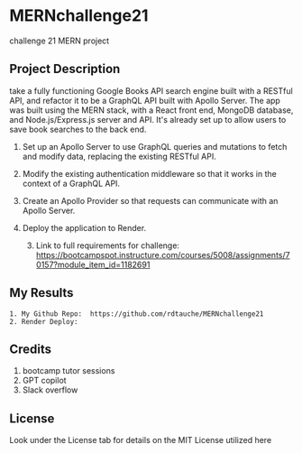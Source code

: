# MERNchallenge21
challenge 21 MERN project

## Project Description

take a fully functioning Google Books API search engine built with a RESTful API, and refactor it to be a GraphQL API built with Apollo Server. The app was built using the MERN stack, with a React front end, MongoDB database, and Node.js/Express.js server and API. It's already set up to allow users to save book searches to the back end.

1. Set up an Apollo Server to use GraphQL queries and mutations to fetch and modify data, replacing the existing RESTful API.

2. Modify the existing authentication middleware so that it works in the context of a GraphQL API.

3. Create an Apollo Provider so that requests can communicate with an Apollo Server.

4. Deploy the application to Render.

    3. Link to full requirements for challenge:  https://bootcampspot.instructure.com/courses/5008/assignments/70157?module_item_id=1182691

## My Results
    1. My Github Repo:  https://github.com/rdtauche/MERNchallenge21
    2. Render Deploy: 


## Credits

1. bootcamp tutor sessions
2. GPT copilot
3. Slack overflow

## License

Look under the License tab for details on the MIT License utilized here

